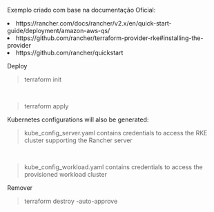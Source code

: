Exemplo criado com base na documentação Oficial: 

<li> https://rancher.com/docs/rancher/v2.x/en/quick-start-guide/deployment/amazon-aws-qs/

<li> https://github.com/rancher/terraform-provider-rke#installing-the-provider

<li> https://github.com/rancher/quickstart

Deploy

> terraform init
<br>

> terraform apply

Kubernetes configurations will also be generated:

> kube_config_server.yaml contains credentials to access the RKE cluster supporting the Rancher server
<br>

> kube_config_workload.yaml contains credentials to access the provisioned workload cluster

Remover

> terraform destroy -auto-approve
